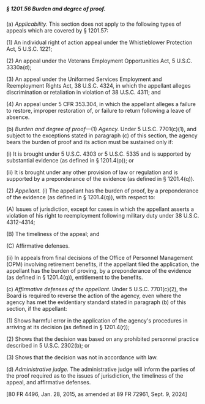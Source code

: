 ##### § 1201.56 Burden and degree of proof. #####

(a) *Applicability.* This section does not apply to the following types of appeals which are covered by § 1201.57:

(1) An individual right of action appeal under the Whistleblower Protection Act, 5 U.S.C. 1221;

(2) An appeal under the Veterans Employment Opportunities Act, 5 U.S.C. 3330a(d);

(3) An appeal under the Uniformed Services Employment and Reemployment Rights Act, 38 U.S.C. 4324, in which the appellant alleges discrimination or retaliation in violation of 38 U.S.C. 4311; and

(4) An appeal under 5 CFR 353.304, in which the appellant alleges a failure to restore, improper restoration of, or failure to return following a leave of absence.

(b) *Burden and degree of proof*—(1) *Agency.* Under 5 U.S.C. 7701(c)(1), and subject to the exceptions stated in paragraph (c) of this section, the agency bears the burden of proof and its action must be sustained only if:

(i) It is brought under 5 U.S.C. 4303 or 5 U.S.C. 5335 and is supported by substantial evidence (as defined in § 1201.4(p)); or

(ii) It is brought under any other provision of law or regulation and is supported by a preponderance of the evidence (as defined in § 1201.4(q)).

(2) *Appellant.* (i) The appellant has the burden of proof, by a preponderance of the evidence (as defined in § 1201.4(q)), with respect to:

(A) Issues of jurisdiction, except for cases in which the appellant asserts a violation of his right to reemployment following military duty under 38 U.S.C. 4312-4314;

(B) The timeliness of the appeal; and

(C) Affirmative defenses.

(ii) In appeals from final decisions of the Office of Personnel Management (OPM) involving retirement benefits, if the appellant filed the application, the appellant has the burden of proving, by a preponderance of the evidence (as defined in § 1201.4(q)), entitlement to the benefits.

(c) *Affirmative defenses of the appellant.* Under 5 U.S.C. 7701(c)(2), the Board is required to reverse the action of the agency, even where the agency has met the evidentiary standard stated in paragraph (b) of this section, if the appellant:

(1) Shows harmful error in the application of the agency's procedures in arriving at its decision (as defined in § 1201.4(r));

(2) Shows that the decision was based on any prohibited personnel practice described in 5 U.S.C. 2302(b); or

(3) Shows that the decision was not in accordance with law.

(d) *Administrative judge.* The administrative judge will inform the parties of the proof required as to the issues of jurisdiction, the timeliness of the appeal, and affirmative defenses.

[80 FR 4496, Jan. 28, 2015, as amended at 89 FR 72961, Sept. 9, 2024]